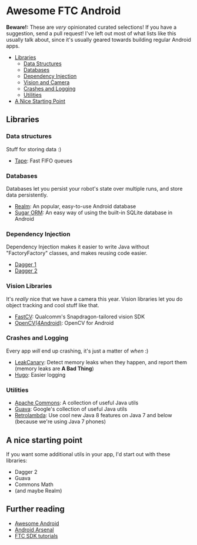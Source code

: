 # Awesome FTC Android

**Beware!:** These are *very* opinionated curated selections! If you have a suggestion, send a pull request!
I've left out most of what lists like this usually talk about, since it's usually geared towards building
regular Android apps.

- [Libraries](#libraries)
  - [Data Structures](#data-structures)
  - [Databases](#databases)
  - [Dependency Injection](#dependency-injection)
  - [Vision and Camera](#vision-libraries)
  - [Crashes and Logging](#crashes-and-logging)
  - [Utilities](#utilities)
- [A Nice Starting Point](#a-nice-starting-point)
  
## Libraries

### Data structures
Stuff for storing data :)
- [Tape](http://square.github.io/tape/): Fast FIFO queues

### Databases
Databases let you persist your robot's state over multiple runs, and store data persistently.
- [Realm](https://github.com/realm/realm-java): An popular, easy-to-use Android database
- [Sugar ORM](http://satyan.github.io/sugar/index.html): An easy way of using the built-in SQLite database in Android

### Dependency Injection
Dependency Injection makes it easier to write Java without "FactoryFactory" classes,
and makes reusing code easier.
- [Dagger 1](http://square.github.io/dagger/)
- [Dagger 2](http://google.github.io/dagger/)

### Vision Libraries
It's *really* nice that we have a camera this year.
Vision libraries let you do object tracking and cool stuff like that.
- [FastCV](https://developer.qualcomm.com/software/fast-cv-sdk): Qualcomm's Snapdragon-tailored vision SDK
- [OpenCV(4Android)](http://opencv.org/platforms/android.html): OpenCV for Android

### Crashes and Logging
Every app *will* end up crashing, it's just a matter of *when* :)
- [LeakCanary](https://github.com/square/leakcanary): Detect memory leaks when they happen, and report them (memory leaks are **A Bad Thing**)
- [Hugo](https://github.com/JakeWharton/hugo): Easier logging

### Utilities
- [Apache Commons](https://commons.apache.org/): A collection of useful Java utils
- [Guava](https://github.com/google/guava): Google's collection of useful Java utils
- [Retrolambda](https://github.com/orfjackal/retrolambda): Use cool new Java 8 features on Java 7 and below (because we're using Java 7 phones)

## A nice starting point
If you want some additional utils in your app, I'd start out with these libraries:
- Dagger 2
- Guava
- Commons Math
- (and maybe Realm)

## Further reading
- [Awesome Android](https://github.com/JStumpp/awesome-android)
- [Android Arsenal](http://android-arsenal.com/)
- [FTC SDK tutorials](https://github.com/ftctechnh/ftc_app/tree/master/doc/tutorial)
